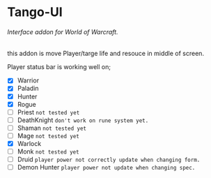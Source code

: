 # Tango-UI
###### Interface addon for World of Warcraft.
this addon is move Player/targe life and resouce in middle of screen. 

Player status bar is working well on;
- [x] Warrior
- [x] Paladin
- [x] Hunter
- [x] Rogue
- [ ] Priest 	`not tested yet`       
- [ ] DeathKnight `don't work on rune system yet.`
- [ ] Shaman       `not tested yet`
- [ ] Mage         `not tested yet`
- [x] Warlock
- [ ] Monk         `not tested yet`
- [ ] Druid        `player power not correctly update when changing form.`
- [ ] Demon Hunter `player power not update when changing spec.`
